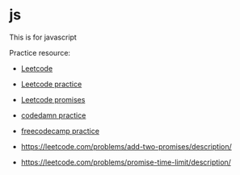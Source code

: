# js
This is for javascript

Practice resource: 

 - [Leetcode](https://leetcode.com/studyplan/30-days-of-javascript/)
 - [Leetcode practice](https://leetcode.com/problemset/javascript/)
 - [Leetcode promises](https://leetcode.com/problemset/javascript/?sorting=W3sic29ydE9yZGVyIjoiQVNDRU5ESU5HIiwib3JkZXJCeSI6IkRJRkZJQ1VMVFkifV0%3D&search=Promise&page=1)
 - [codedamn practice](https://codedamn.com/problems?page=1)
 - [freecodecamp practice](https://freecodecamp.org/learn/javascript-algorithms-and-data-structures/#basic-javascript)

 - https://leetcode.com/problems/add-two-promises/description/
 - https://leetcode.com/problems/promise-time-limit/description/